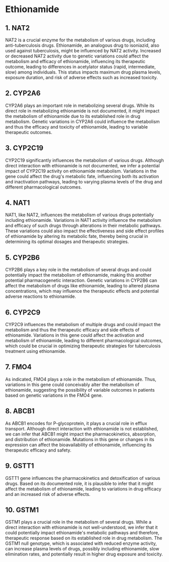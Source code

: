# Ethionamide

## 1. NAT2
NAT2 is a crucial enzyme for the metabolism of various drugs, including anti-tuberculosis drugs. Ethionamide, an analogous drug to isoniazid, also used against tuberculosis, might be influenced by NAT2 activity. Increased or decreased NAT2 activity due to genetic variations could affect the metabolism and efficacy of ethionamide, influencing its therapeutic outcome, leading to differences in acetylator status (rapid, intermediate, slow) among individuals. This status impacts maximum drug plasma levels, exposure duration, and risk of adverse effects such as increased toxicity.

## 2. CYP2A6
CYP2A6 plays an important role in metabolizing several drugs. While its direct role in metabolizing ethionamide is not documented, it might impact the metabolism of ethionamide due to its established role in drug metabolism. Genetic variations in CYP2A6 could influence the metabolism and thus the efficacy and toxicity of ethionamide, leading to variable therapeutic outcomes.

## 3. CYP2C19
CYP2C19 significantly influences the metabolism of various drugs. Although direct interaction with ethionamide is not documented, we infer a potential impact of CYP2C19 activity on ethionamide metabolism. Variations in the gene could affect the drug's metabolic fate, influencing both its activation and inactivation pathways, leading to varying plasma levels of the drug and different pharmacological outcomes.

## 4. NAT1
NAT1, like NAT2, influences the metabolism of various drugs potentially including ethionamide. Variations in NAT1 activity influence the metabolism and efficacy of such drugs through alterations in their metabolic pathways. These variations could also impact the effectiveness and side effect profiles of ethionamide by altering its metabolic fate, thereby being crucial in determining its optimal dosages and therapeutic strategies.

## 5. CYP2B6
CYP2B6 plays a key role in the metabolism of several drugs and could potentially impact the metabolism of ethionamide, making this another potential pharmacogenetic interaction. Genetic variations in CYP2B6 can affect the metabolism of drugs like ethionamide, leading to altered plasma concentrations, which may influence the therapeutic effects and potential adverse reactions to ethionamide.

## 6. CYP2C9
CYP2C9 influences the metabolism of multiple drugs and could impact the metabolism and thus the therapeutic efficacy and side effects of ethionamide. Variations in this gene could affect the activation and metabolism of ethionamide, leading to different pharmacological outcomes, which could be crucial in optimizing therapeutic strategies for tuberculosis treatment using ethionamide.

## 7. FMO4
As indicated, FMO4 plays a role in the metabolism of ethionamide. Thus, variations in this gene could conceivably alter the metabolism of ethionamide, suggesting the possibility of variable outcomes in patients based on genetic variations in the FMO4 gene.

## 8. ABCB1
As ABCB1 encodes for P-glycoprotein, it plays a crucial role in efflux transport. Although direct interaction with ethionamide is not established, we can infer that ABCB1 might impact the pharmacokinetics, absorption, and distribution of ethionamide. Mutations in this gene or changes in its expression can affect the bioavailability of ethionamide, influencing its therapeutic efficacy and safety.

## 9. GSTT1
GSTT1 gene influences the pharmacokinetics and detoxification of various drugs. Based on its documented role, it is plausible to infer that it might affect the metabolism of ethionamide, leading to variations in drug efficacy and an increased risk of adverse effects.

## 10. GSTM1
GSTM1 plays a crucial role in the metabolism of several drugs. While a direct interaction with ethionamide is not well-understood, we infer that it could potentially impact ethionamide's metabolic pathways and therefore, therapeutic response based on its established role in drug metabolism. The GSTM1 null genotype, which is associated with reduced enzyme activity, can increase plasma levels of drugs, possibly including ethionamide, slow elimination rates, and potentially result in higher drug exposure and toxicity.


